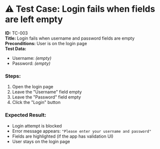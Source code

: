 # ⚠️ Test Case: Login fails when fields are left empty

**ID:** TC-003  
**Title:** Login fails when username and password fields are empty  
**Preconditions:** User is on the login page  
**Test Data:**  
- Username: *(empty)*  
- Password: *(empty)*

### Steps:
1. Open the login page  
2. Leave the "Username" field empty  
3. Leave the "Password" field empty  
4. Click the "Login" button

### Expected Result:
- Login attempt is blocked  
- Error message appears: `"Please enter your username and password"`  
- Fields are highlighted (if the app has validation UI)  
- User stays on the login page
